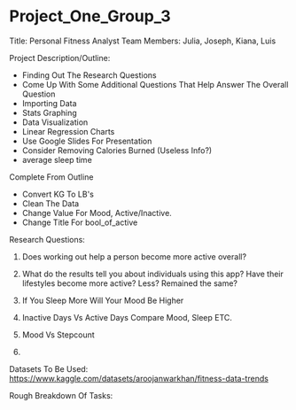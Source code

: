 # Project_One_Group_3

Title: Personal Fitness Analyst
Team Members: Julia, Joseph, Kiana, Luis

Project Description/Outline: 
- Finding Out The Research Questions 
- Come Up With Some Additional Questions That Help Answer The Overall Question
- Importing Data
- Stats Graphing 
- Data Visualization
- Linear Regression Charts 
- Use Google Slides For Presentation
- Consider Removing Calories Burned (Useless Info?)
- average sleep time 

Complete From Outline
- Convert KG To LB's
- Clean The Data
- Change Value For Mood, Active/Inactive.
- Change Title For bool_of_active




Research Questions: 
1. Does working out help a person become more active overall? 
 
2. What do the results tell you about individuals using this app? Have their lifestyles become more active? Less? Remained the same?

3. If You Sleep More Will Your Mood Be Higher

4. Inactive Days Vs Active Days Compare Mood, Sleep ETC.

5. Mood Vs Stepcount 

6. 

Datasets To Be Used: 
https://www.kaggle.com/datasets/aroojanwarkhan/fitness-data-trends

Rough Breakdown Of Tasks: 

